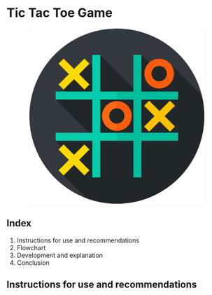 # Tic Tac Toe Game
<p align="center">
<img src="https://github.com/UP210913/UP210913_CPP/blob/main/imagenes/ttt.png?raw=true" width="400" height="400"/>
</p>

## Index

1. Instructions for use and recommendations
2. Flowchart
3. Development and explanation
4. Conclusion

## Instructions for use and recommendations

